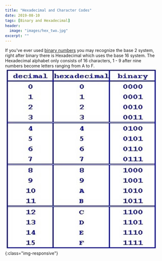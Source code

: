 ```yaml
---
title: "Hexadecimal and Character Codes"
date: 2019-08-10
tags: [Binary and Hexadecimal]
header:
  image: "images/hex_two.jpg"
excerpt: ""
---
```

If you've ever used [binary numbers](https://patchyst.github.io/binaryintro/) you may recognize the base 2 system, right after binary there is Hexadecimal which uses the base 16 system. The Hexadecimal alphabet only consists of 16 characters, 1 - 9 after nine numbers become letters ranging from A to F.
![hexadecimal-conversion](/images/hexadecimal_conversion.jpg){:class="img-responsive"}
